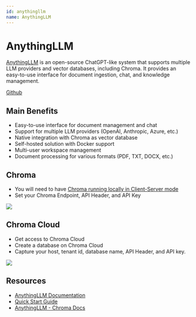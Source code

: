 ```yaml
---
id: anythingllm
name: AnythingLLM
---
```


# AnythingLLM

[AnythingLLM](https://github.com/Mintplex-Labs/anything-llm) is an open-source ChatGPT-like system that supports multiple LLM providers and vector databases, including Chroma. It provides an easy-to-use interface for document ingestion, chat, and knowledge management.

[Github](https://github.com/Mintplex-Labs/anything-llm)

## Main Benefits

- Easy-to-use interface for document management and chat
- Support for multiple LLM providers (OpenAI, Anthropic, Azure, etc.)
- Native integration with Chroma as vector database
- Self-hosted solution with Docker support
- Multi-user workspace management
- Document processing for various formats (PDF, TXT, DOCX, etc.)

## Chroma

- You will need to have [Chroma running locally in Client-Server mode](/run-chroma/client-server)
- Set your Chroma Endpoint, API Header, and API Key

![](/anythingllm-local.png)

## Chroma Cloud

- Get access to Chroma Cloud
- Create a database on Chroma Cloud
- Capture your host, tenant id, database name, API Header, and API key.

![](/anythingllm.png)

## Resources

- [AnythingLLM Documentation](https://docs.useanything.com/)
- [Quick Start Guide](https://docs.useanything.com/introduction)
- [AnythingLLM - Chroma Docs](https://docs.useanything.com/setup/vector-database-configuration/local/chroma)
